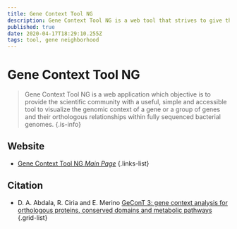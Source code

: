 ```yaml
---
title: Gene Context Tool NG
description: Gene Context Tool NG is a web tool that strives to give the scientific community a useful and accessible tool to visualize the genomic context of a gene or a group of genes and their orthologous relationships within fully sequenced bacterial genomes.
published: true
date: 2020-04-17T18:29:10.255Z
tags: tool, gene neighborhood
---
```


# Gene Context Tool NG

> Gene Context Tool NG is a web application which objective is to provide the scientific community with a useful, simple and accessible tool to visualize the genomic context of a gene or a group of genes and their orthologous relationships within fully sequenced bacterial genomes.
{.is-info}



## Website

- [Gene Context Tool NG *Main Page*](http://operons.ibt.unam.mx/gctNG/)
{.links-list}

## Citation

- D. A. Abdala, R. Ciria and E. Merino [GeConT 3: gene context analysis for orthologous proteins, conserved domains and metabolic pathways](https://academic.oup.com/nar/article/36/suppl_2/W176/2507119)
{.grid-list}